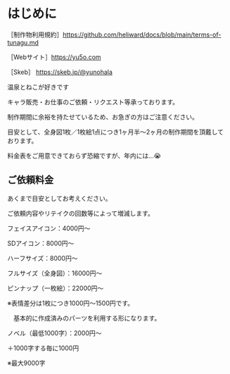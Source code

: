 # はじめに
［制作物利用規約］https://github.com/heliward/docs/blob/main/terms-of-tunagu.md

［Webサイト］https://yu5o.com

［Skeb］ https://skeb.jp/@yunohala

温泉とねこが好きです

キャラ販売・お仕事のご依頼・リクエスト等承っております。

制作期間に余裕を持たせているため、お急ぎの方はご注意ください。

目安として、全身図1枚／1枚絵1点につき1ヶ月半〜2ヶ月の制作期間を頂戴しております。

料金表をご用意できておらず恐縮ですが、年内には…😭


## ご依頼料金
あくまで目安としてお考えください。

ご依頼内容やリテイクの回数等によって増減します。


フェイスアイコン：4000円〜

SDアイコン：8000円〜

ハーフサイズ：8000円〜

フルサイズ（全身図）：16000円〜

ピンナップ（一枚絵）：22000円〜


※表情差分は1枚につき1000円〜1500円です。

　基本的に作成済みのパーツを利用する形になります。
 

ノベル（最低1000字）：2000円〜

＋1000字する毎に1000円

※最大9000字
